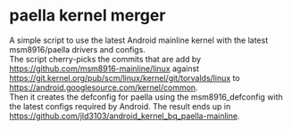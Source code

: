 # paella kernel merger
A simple script to use the latest Android mainline kernel with the latest msm8916/paella drivers and configs.  
The script cherry-picks the commits that are add by https://github.com/msm8916-mainline/linux against https://git.kernel.org/pub/scm/linux/kernel/git/torvalds/linux to https://android.googlesource.com/kernel/common.  
Then it creates the defconfig for paella using the msm8916_defconfig with the latest configs required by Android.
The result ends up in https://github.com/jld3103/android_kernel_bq_paella-mainline.